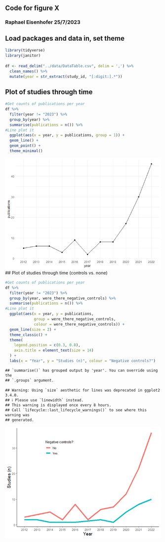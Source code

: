## Code for figure X

### Raphael Eisenhofer 25/7/2023

## Load packages and data in, set theme

``` r
library(tidyverse)
library(janitor)

df <- read_delim("../data/DataTable.csv", delim = ',') %>%
  clean_names() %>%
  mutate(year = str_extract(study_id, "[:digit:].*"))
```

## Plot of studies through time

``` r
#Get counts of publications per year
df %>%
  filter(year != "2023") %>%
  group_by(year) %>%
  summarise(publications = n()) %>%
#Line plot it
  ggplot(aes(x = year, y = publications, group = 1)) +
  geom_line() +
  geom_point() +
  theme_minimal()
```

![](FigureX_files/figure-markdown_github/unnamed-chunk-2-1.png) \## Plot
of studies through time (controls vs. none)

``` r
#Get counts of publications per year
df %>%
  filter(year != "2023") %>%
  group_by(year, were_there_negative_controls) %>%
  summarise(publications = n()) %>%
#Line plot it
  ggplot(aes(x = year, y = publications, 
             group = were_there_negative_controls, 
             colour = were_there_negative_controls)) +
  geom_line(size = 2) +
  theme_classic() +
  theme(
    legend.position = c(0.3, 0.8),
    axis.title = element_text(size = 14)
  ) +
  labs(x = "Year", y = "Studies (n)", colour = "Negative controls?")
```

    ## `summarise()` has grouped output by 'year'. You can override using the
    ## `.groups` argument.

    ## Warning: Using `size` aesthetic for lines was deprecated in ggplot2 3.4.0.
    ## ℹ Please use `linewidth` instead.
    ## This warning is displayed once every 8 hours.
    ## Call `lifecycle::last_lifecycle_warnings()` to see where this warning was
    ## generated.

![](FigureX_files/figure-markdown_github/unnamed-chunk-3-1.png)
